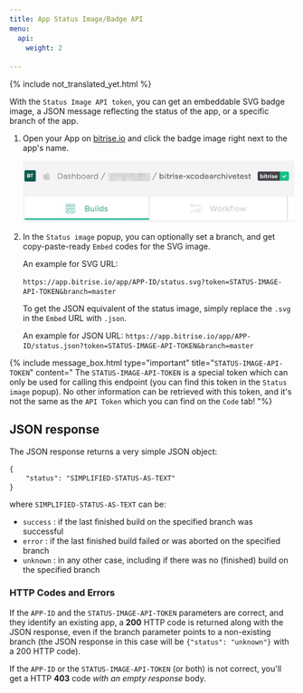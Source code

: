 ```yaml
---
title: App Status Image/Badge API
menu:
  api:
    weight: 2

---
```

{% include not_translated_yet.html %}

With the `Status Image API token`, you can get an embeddable SVG badge image, a JSON message reflecting the status of the app, or a specific branch of the app.

1. Open your App on [bitrise.io](https://www.bitrise.io) and click the badge image right next to the app's name.

   ![Printscreen](/img/api/status-image-api-token.jpg)
2. In the `Status image` popup, you can optionally set a branch, and get copy-paste-ready `Embed` codes for the SVG image.

   An example for SVG URL:

   `https://app.bitrise.io/app/APP-ID/status.svg?token=STATUS-IMAGE-API-TOKEN&branch=master`

   To get the JSON equivalent of the status image, simply replace the `.svg` in the `Embed` URL with `.json`.

   An example for JSON URL:
   `https://app.bitrise.io/app/APP-ID/status.json?token=STATUS-IMAGE-API-TOKEN&branch=master`

{% include message_box.html type="important" title="`STATUS-IMAGE-API-TOKEN`" content=" The `STATUS-IMAGE-API-TOKEN` is a special token which can only be used for calling this endpoint (you can find this token in the `Status image` popup). No other information can be retrieved with this token, and it's not the same as the `API Token` which you can find on the `Code` tab!
"%}

## JSON response

The JSON response returns a very simple JSON object:

    {
        "status": "SIMPLIFIED-STATUS-AS-TEXT"
    }

where `SIMPLIFIED-STATUS-AS-TEXT` can be:

* `success` : if the last finished build on the specified branch was successful
* `error` : if the last finished build failed or was aborted on the specified branch
* `unknown` : in any other case, including if there was no (finished) build on the specified branch

### HTTP Codes and Errors

If the `APP-ID` and the `STATUS-IMAGE-API-TOKEN` parameters are correct,
and they identify an existing app, a **200** HTTP code is returned along with the JSON response, even if the branch parameter points to a non-existing branch (the JSON response in this case will be `{"status": "unknown"}` with a 200 HTTP code).

If the `APP-ID` or the `STATUS-IMAGE-API-TOKEN` (or both) is not correct,
you'll get a HTTP **403** code _with an empty response_ body.